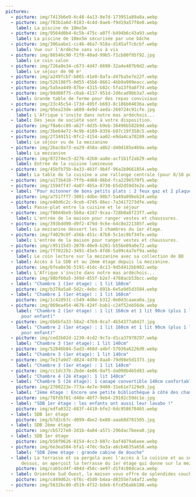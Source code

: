 ```yaml
---
pictures:
  - picture: img/7413b6e9-6c48-4a13-8e7d-173951a89a8a.webp
  - picture: img/703b1a6d-0183-4c4d-8ae6-f9d19a57f8e0.webp
    label: La piscine de 10mx5m
  - picture: img/9564d0b4-6c5b-475c-a07f-b494b6c43a93.webp
    label: La piscine de 10mx5m sécurisée par une bâche
  - picture: img/306aabe1-cc46-46a7-918a-d145af7c6cbf.webp
    label: Vue sur l'Ardèche sans vis à vis
  - picture: img/86546c90-f2f0-40ad-99b5-f1cb80f95f92.jpg
    label: Le coin salon
  - picture: img/726a8e34-c673-4d47-8690-32a4e407b9d2.webp
    label: Le séjour de 90 m²
  - picture: img/a249fcb7-b801-41e0-8afa-d47ba5e7e22f.webp
  - picture: img/526198f5-0d55-45b6-8661-4bb9a909eacc.webp
  - picture: img/5a5ea449-87be-4315-b82c-5fa13f9a8f7d.webp
  - picture: img/9dd08f75-c0ab-4137-951d-2d6cad9bb3a7.webp
    label: Grande table de ferme pour des repas conviviaux
  - picture: img/23c45c54-173d-495f-b693-8c186b04836a.webp
  - picture: img/95ea23de-a689-4e9d-aeda-260724c91cfe.jpg
    label: L'Afrique s'invite dans notre mas ardéchois...
  - label: Des jeux de société sont à votre disposition.
    picture: img/f8a6cc89-a62f-4d35-b9eb-36496b582b9d.webp
  - picture: img/3be64e72-9c9b-4189-8356-b97c19f358c5.webp
  - picture: img/2f349151-0fc2-4154-aa02-e9da4ca70289.webp
    label: Le séjour vu de la mezzanine
  - picture: img/2bac0a73-ea29-458a-a8b2-d40d185e4b9a.webp
    label: La mezzanine
  - picture: img/87274ec5-d276-42b0-aa8e-acf1b1f2ab29.webp
    label: Entrée de la cuisine lumineuse
  - picture: img/45bfb75b-8a33-463f-9b4f-96a1b9661854.webp
    label: La table de la cuisine a une rallonge centrale (pour 8/10 personnes)
  - picture: img/a173b418-7ffb-4d68-86bd-fca2296570f5.webp
  - picture: img/1594ff47-4a07-4b5a-8730-65d2d59d3e2e.webp
  - label: "Pour mitonner de bons petits plats : 2 feux gaz et 2 plaques à induction"
    picture: img/a7517ff7-3001-4dbe-98b7-5a49a09beb24.webp
  - picture: img/e40d6c2c-9ceb-4745-86ec-7a3417273dfe.webp
    label: Passe-plat entre la cuisine et le séjour
  - picture: img/f80d4be9-5b8a-42d7-9caa-728b0a8f23f7.webp
    label: L'entrée de la maison pour ranger vestes et chaussures.
  - picture: img/393bdd90-d9f2-479d-9c6e-64c8e221385f.webp
    label: La mezzanine dessert les 3 chambres du 1er étage.
  - picture: img/f4029c0f-a56b-451c-87b8-5c1ec9bf34fe.webp
    label: L'entrée de la maison pour ranger vestes et chaussures.
  - picture: img/c95115d3-2070-40e9-b201-b556e09a0e72.webp
  - picture: img/7f7022b2-3491-45e5-8fd6-5a99c4a7ef9a.webp
    label: Le coin lecture sur la mezzanine avec sa collection de BD
  - label: Accès à la SDB et au 2ème étage depuis la mezzanine.
    picture: img/6fea8e36-5191-41dc-8c13-9d5d412bb902.webp
  - label: L'Afrique s'invite dans notre mas ardéchois...
    picture: img/98bf60a5-349d-455f-b2e7-4788acb53bcc.webp
  - label: "Chambre 1 (1er étage) : 1 lit 160cm"
    picture: img/b378a5a8-5d2c-4ebc-891b-6e5a9d5d3584.webp
  - label: "Chambre 1 (1er étage) : 1 lit 160cm"
    picture: img/1c42d931-c549-4d0e-b312-0e0d3caaea0a.jpg
  - picture: img/069ea454-4676-424f-bab1-c24f52eb56de.webp
    label: "Chambre 2 (1er étage) : 1 lit 160cm et 1 lit 90cm (plus 1 lit tiroir
      pour enfant)"
  - picture: img/6b6bfa33-58a2-47b9-8ca7-4b54377a0427.jpg
    label: "Chambre 2 (1er étage) : 1 lit 160cm et 1 lit 90cm (plus 1 lit tiroir
      pour enfant)"
  - picture: img/ced2b02d-1230-4cd2-9c7a-d1ca37970297.webp
    label: "Chambre 3 (1er étage): 1 lit 140cm"
  - picture: img/52846b84-5ad3-468d-a4bf-57036a6226d9.webp
    label: "Chambre 3 (1er étage): 1 lit 140cm"
  - picture: img/7e1fa9d7-d824-4d70-8aa8-79d98e5d1373.jpg
    label: "Chambre 3 (1er étage) : 1 lit 140cm"
  - picture: img/cc1dc37b-2bde-4e06-9af5-da098b4b5d83.webp
    label: "Chambre 4 (2è étage): 1 lit 140cm"
  - label: "Chambre 5 (2è étage): 1 canapé convertible 140cm confortable"
    picture: img/2700223e-773a-4e7e-9400-31e61e7129e9.jpg
  - label: "2ème étage : Encore une petite bibliothèque à côté des chambres"
    picture: img/78fd5f01-d48e-48f7-9eb4-29102c59dc1e.jpg
  - label: "SDB 1er étage : les enfants ont aussi leur lavabo !"
    picture: img/edfa0322-683f-4410-bfe2-6dc958678465.webp
  - label: SDB 1er étage
    picture: img/b7d2c67c-d099-4be2-be88-aaa68d781505.jpg
  - label: SDB 2ème étage
    picture: img/cb5727e8-2d1b-4a04-a571-296dac7beea0.jpg
  - label: SDB 1er étage
    picture: img/b58f0626-8154-4cc3-807c-baf4879a6aee.webp
  - picture: img/6e3ea584-bfa1-47dc-9a3a-a6cb4635a658.webp
    label: "SDB 2ème étage : grande cabine de douche"
  - label: La terrasse et sa pergola avec l'accès à la cuisine et au séjour. Au
      dessus, on aperçoit la terrasse du 1er étage qui donne sur la mezzanine.
    picture: img/cab5cd4f-404d-456c-ae97-d1f4c80dcaca.webp
  - label: Orientée Sud Ouest, la maison vous offre de splendides couchers de soleil.
    picture: img/cd49d62c-6f6c-45d0-b4aa-d8355e7a4af2.webp
  - picture: img/5632bc80-d519-4f32-bdeb-6fcd56abb180.webp
---
```

